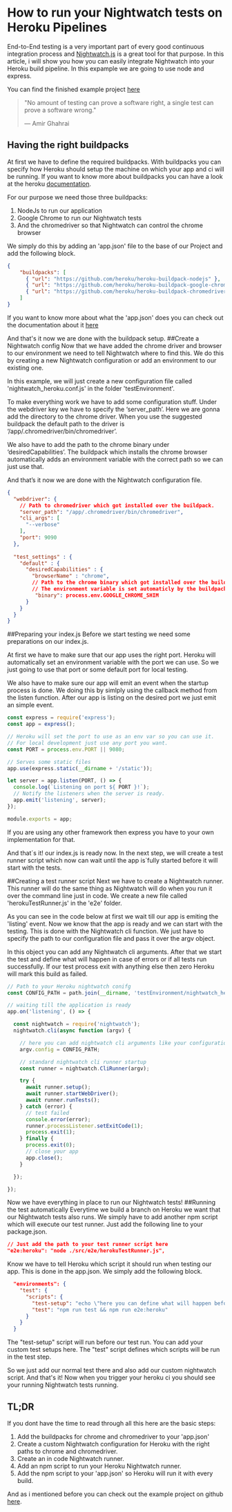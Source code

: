 # How to run your Nightwatch tests on Heroku Pipelines
End-to-End testing is a very important part of every good continuous integration process and
[Nightwatch.js](https://nightwatchjs.org/) is a great tool for that purpose.
In this article, i will show you how you can easily integrate Nightwatch into your Heroku build pipeline.
In this expample we are going to use node and express.

You can find the finished example project [here](https://github.com/TimonBerlin/heroku-pipelines-nightwatch)
> "No amount of testing can prove a software right, a single test can prove a software wrong." 
>
>— Amir Ghahrai

## Having the right buildpacks
At first we have to define the required buildpacks.
With buildpacks you can specify how Heroku should setup the machine on which your app and ci will be running.
If you want to know more about buildpacks you can have a look at the heroku 
[documentation](https://devcenter.heroku.com/articles/buildpacks).

For our purpose we need those three buildpacks:
1. NodeJs to run our application
2. Google Chrome to run our Nightwatch tests
3. And the chromedriver so that Nightwatch can control the chrome browser

We simply do this by adding an 'app.json' file to the base of our Project and add the following block.

```json
{
    "buildpacks": [
      { "url": "https://github.com/heroku/heroku-buildpack-nodejs" },
      { "url": "https://github.com/heroku/heroku-buildpack-google-chrome" },
      { "url": "https://github.com/heroku/heroku-buildpack-chromedriver" }
    ]
}
```
If you want to know more about what the 'app.json' does you can check out the documentation about it [here](https://devcenter.heroku.com/articles/app-json-schema)

And that's it now we are done with the buildpack setup.
##Create a Nightwatch config
Now that we have added the chrome driver and browser to our environment we need to tell Nightwatch where to find this. 
We do this by creating a new Nightwatch configuration or add an environment to our existing one.

In this example, we will just create a new configuration file called 'nightwatch_heroku.conf.js' in the folder 'testEnvironment'.

To make everything work we have to add some configuration stuff.
Under the webdriver key we have to specify the ‘server_path’. Here we are gonna add the directory to the chrome driver. When you use the suggested buildpack the default path to the driver is ‘/app/.chromedriver/bin/chromedriver’.

We also have to add the path to the chrome binary under ‘desiredCapabilities’.
The buildpack which installs the chrome browser automatically adds an environment variable with the correct path so we can just use that.

And that’s it now we are done with the Nightwatch configuration file.

```json
{ 
  "webdriver": {
    // Path to chromedriver which got installed over the buildpack.
    "server_path": "/app/.chromedriver/bin/chromedriver",
    "cli_args": [
      "--verbose"
    ],
    "port": 9090
  },
  
  "test_settings" : {
    "default" : {
      "desiredCapabilities" : {
        "browserName" : "chrome",
        // Path to the chrome binary which got installed over the buildpack. 
        // The environment variable is set automaticly by the buildpack itself.
         "binary": process.env.GOOGLE_CHROME_SHIM
      }
    }
  }
}
```

##Preparing your index.js
Before we start testing we need some preparations on our index.js.

At first we have to make sure that our app uses the right port.
Heroku will automatically set an environment variable with the port we can use.
So we just going to use that port or some default port for local testing.

We also have to make sure our app will emit an event when the startup process is done.
We doing this by simlply using the callback method from the listen function. After our app is
listing on the desired port we just emit an simple event.  

```javascript
const express = require('express');
const app = express();

// Heroku will set the port to use as an env var so you can use it.
// For local development just use any port you want.
const PORT = process.env.PORT || 9080;

// Serves some static files
app.use(express.static(__dirname + '/static'));

let server = app.listen(PORT, () => {
  console.log(`Listening on port ${ PORT }!`);
  // Notify the listeners when the server is ready.
  app.emit('listening', server);
});

module.exports = app;
```

If you are using any other framework then express you have to your own implementation for that.

And that´s it! our index.js is ready now.
In the next step, we will create a test runner script which now can wait until the app is`fully started before it will start with the tests.

##Creating a test runner script
Next we have to create a Nightwatch runner.
This runner will do the same thing as Nightwatch will do when you run it over the command line just in code.
We create a new file called 'herokuTestRunner.js' in the 'e2e' folder.

As you can see in the code below at first we wait till our app is emiting the 'listing' event.
Now we know that the app is ready and we can start with the testing. This is done with the Nightwatch cli function.
We just have to specify the path to our configuration file and pass it over the argv object.


In this object you can add any Nightwatch cli arguments. 
After that we start the test and define what will happen in case of errors or if all tests
run successfully. If our test process exit with anything else then zero Heroku will
mark this build as failed.

```javascript
// Path to your Heroku nightwatch conifg
const CONFIG_PATH = path.join(__dirname, 'testEnvironment/nightwatch_heroku.conf.js');

// waiting till the application is ready
app.on('listening', () => {

  const nightwatch = require('nightwatch');
  nightwatch.cli(async function (argv) {

    // here you can add nightwatch cli arguments like your configuration or additional stuff
    argv.config = CONFIG_PATH;

    // standard nightwatch cli runner startup
    const runner = nightwatch.CliRunner(argv);

    try {
      await runner.setup();
      await runner.startWebDriver();
      await runner.runTests();
    } catch (error) {
      // test failed
      console.error(error);
      runner.processListener.setExitCode(1);
      process.exit(1);
    } finally {
      process.exit(0);
      // close your app
      app.close();
    }

  });

});
```
Now we have everything in place to run our Nightwatch tests!
##Running the test automatically
Everytime we build a branch on Heroku we want that our Nightwatch tests also runs.
We simply have to add another npm script which will execute our test runner.
Just add the following line to your package.json.
```json
// Just add the path to your test runner script here
"e2e:heroku": "node ./src/e2e/herokuTestRunner.js",
```
Know we have to tell Heroku which script it should run when testing our app.
This is done in the app.json. We simply add the following block.

```json
  "environments": {
    "test": {
      "scripts": {
        "test-setup": "echo \"here you can define what will happen before the test runs\" && exit 0 ",
        "test": "npm run test && npm run e2e:heroku"
      }
    }
  }
```
The "test-setup" script will run before our test run. You can add your custom test setups here.
The "test" script defines which scripts will be run in the test step.

So we just add our normal test there and also add our custom nightwatch script.
And that's it! Now when you trigger your heroku ci you should see your running Nightwatch tests running.


## TL;DR
If you dont have the time to read through all this here are the basic steps:

1. Add the buildpacks for chrome and chromedriver to your 'app.json'
2. Create a custom Nightwatch configuration for Heroku with the right paths to chrome and chromedriver.
3. Create an in code Nightwatch runner.
4. Add an npm script to run your Heroku Nightwatch runner.
5. Add the npm script to your 'app.json' so Heroku will run it with every build.

And as i mentioned before you can check out the example project on github  [here](https://github.com/TimonBerlin/heroku-pipelines-nightwatch).
